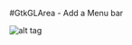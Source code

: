 #GtkGLArea - Add a Menu bar

![alt tag](https://github.com/termantics/GtkGLArea/blob/master/03_add_menu/output.png?raw=true)
